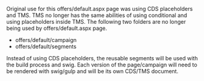 Original use for this offers/default.aspx page was using CDS placeholders and TMS.
TMS no longer has the same abilities of using conditional and using placeholders inside TMS.
The following two folders are no longer being used by offers/default.aspx page.
 - offers/default/campaign
 - offers/default/segments

 Instead of using CDS placeholders, the reusable segments will be used with the build process and swig. Each version of the page/campaign will need to be rendered with swig/gulp and will be its own CDS/TMS document.